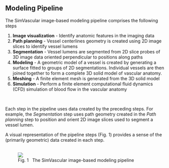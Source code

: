 ## Modeling Pipeline

The SimVascular image-based modeling pipeline comprises the following steps

<ol>
  <li> <b>Image visualization</b> - Identify anatomic features in the imaging data </li>
  <li> <b>Path planning</b> - Vessel centerlines geometry is created using 2D image slices to identify vessel lumens </li>
  <li> <b>Segmentation</b> - Vessel lumens are segmented from 2D slice probes of 3D image data oriented perpendicular to positions along paths</li>
  <li> <b>Modeling</b> - A geometric model of a vessel is created by generating a surface fitted to groups of 2D segmentations. Individual
       vessels are then joined together to form a complete 3D solid model of vascular anatomy. </li>
  <li> <b>Meshing</b> - A finite element mesh is generated from the 3D solid model </li>
  <li> <b>Simulation</b> - Perform a finite element computational fluid dynamics (CFD) simulation of blood flow in the vascular anatomy</li> 
</ol> 
<br>

Each step in the pipeline uses data created by the preceding steps. For example, the <i>Segmentation</i> step uses path geometry created
in the <i>Path planning</i> step to position and orient 2D image slices used to segment a vessel lumen.

A visual representation of the pipeline steps (Fig. 1) provides a sense of the (primarily geometric) data created in each step.
<br> <br>

<figure>
  <img class="svImg svImgXl"  src="quickguide/intro/images/sv-pipeline.png">
  <figcaption class="svCaption">Fig. 1 &nbsp The SimVascular image-based modeling pipeline</figcaption>
</figure>
